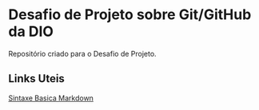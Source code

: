 # Desafio de Projeto sobre Git/GitHub da DIO
Repositório criado para o Desafio de Projeto.


## Links Uteis
[Sintaxe Basica Markdown](https://www.markdownguide.org/basic-syntax/)
